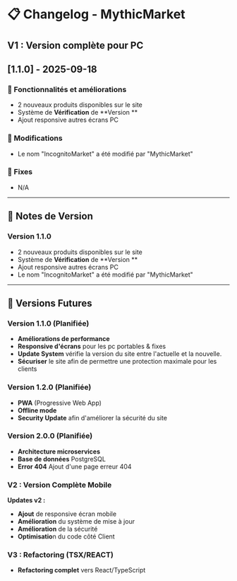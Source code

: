 # 📋 Changelog - MythicMarket

## V1 : Version complète pour PC 

## [1.1.0] - 2025-09-18

### 🚀 Fonctionnalités et améliorations 
- 2 nouveaux produits disponibles sur le site
- Système de **Vérification** de **Version **
- Ajout responsive autres écrans PC

### 🔧 Modifications
- Le nom "IncognitoMarket" a été modifié par "MythicMarket"

### 🐛 Fixes
- N/A
---

## 📝 Notes de Version

### Version 1.1.0
- 2 nouveaux produits disponibles sur le site
- Système de **Vérification** de **Version **
- Ajout responsive autres écrans PC
- Le nom "IncognitoMarket" a été modifié par "MythicMarket"

---

## 🔮 Versions Futures

### Version 1.1.0 (Planifiée)
- **Améliorations de performance**
- **Responsive d'écrans** pour les pc portables & fixes
- **Update System** vérifie la version du site entre l'actuelle et la nouvelle.
- **Sécuriser** le site afin de permettre une protection maximale pour les clients

### Version 1.2.0 (Planifiée)
- **PWA** (Progressive Web App)
- **Offline mode**
- **Security Update** afin d'améliorer la sécurité du site 

### Version 2.0.0 (Planifiée)
- **Architecture microservices**
- **Base de données** PostgreSQL
- **Error 404** Ajout d'une page erreur 404 


### V2 : Version Complète Mobile
**Updates v2 :**
- **Ajout** de responsive écran mobile
- **Amélioration** du système de mise à jour
- **Amélioration** de la sécurité
- **Optimisatio**n du code côté Client 

### V3 : Refactoring (TSX/REACT)
- **Refactoring complet** vers React/TypeScript
